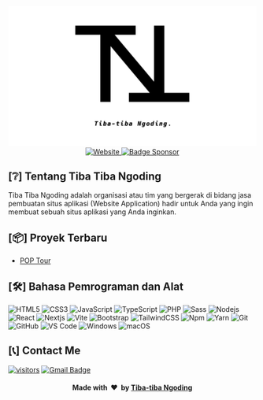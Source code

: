 <p align="center">
    <!-- badge koding assembly-->
    <img alt="Banner Koding" src="https://github.com/tibatibangoding/.github/blob/main/profile/src/TTN-cover.jpg?raw=true">
    <br />
    <!-- badge website -->
    <a href="https://tibatibangoding.com">
      <img src="https://img.shields.io/badge/%F0%9F%8C%90-tibatibangoding.com-blue?style=for-the-badge" alt="Website" />
    </a>
    <!-- baddge sponsor-->
    <a href="https://saweria.co/NOPALLLL">
      <img alt="Badge Sponsor" src="https://img.shields.io/badge/sponsor-30363D?style=for-the-badge&logo=GitHub-Sponsors&logoColor=#white" />
    </a>
</p>

## [❔] Tentang Tiba Tiba Ngoding

Tiba Tiba Ngoding adalah organisasi atau tim yang bergerak di bidang jasa pembuatan situs aplikasi (Website Application) hadir untuk Anda yang ingin membuat sebuah situs aplikasi yang Anda inginkan.

<!-- Nama Bellshade sendiri diambil dari bahasa Inggris yang berarti "_penutup lampu belajar_", yang mengarahkan cahaya dari lampu agar fokus pada tujuan dan tepat sasaran. Dengan nama ini, Bellshade diharapkan dapat menjadi wadah untuk menerangi dan mengarahkan serta memberikan ilmu kepada orang yang membutuhkan, terutama di bidang teknologi. -->

## [📦] Proyek Terbaru

- <a href="https://github.com/nuflakbrr/poptour">POP Tour</a>

## [🛠] Bahasa Pemrograman dan Alat

![HTML5](https://img.shields.io/badge/-HTML5-%23E44D27?style=flat-square&logo=html5&logoColor=ffffff)
![CSS3](https://img.shields.io/badge/-CSS3-%231572B6?style=flat-square&logo=css3)
![JavaScript](https://img.shields.io/badge/-JavaScript-%23F7DF1C?style=flat-square&logo=javascript&logoColor=000000&labelColor=%23F7DF1C&color=%23FFCE5A)
![TypeScript](https://img.shields.io/badge/-TypeScript-%23007ACC.svg?style=flat-square&logo=typescript&logoColor=white)
![PHP](https://img.shields.io/badge/-php-%23777BB4.svg?style=flat-square&logo=php&logoColor=white)
![Sass](https://img.shields.io/badge/-Sass-%23CC6699?style=flat-square&logo=sass&logoColor=ffffff)
![Nodejs](https://img.shields.io/badge/-Node-339933?style=flat-square&logo=Node.js&logoColor=ffffff)
![React](https://img.shields.io/badge/-React-61DAFB?style=flat-square&logo=react&logoColor=ffffff)
![Nextjs](https://img.shields.io/badge/-Next-black?style=flat-square&logo=next.js&logoColor=white)
![Vite](https://img.shields.io/badge/-Vite-B73BFE?style=flat-square&logo=vite&logoColor=FFD62E)
![Bootstrap](https://img.shields.io/badge/-Bootstrap-563D7C?style=flat-square&logo=Bootstrap)
![TailwindCSS](https://img.shields.io/badge/-TailwindCSS-%2338B2AC.svg?style=flat-square&logo=tailwind-css&logoColor=white)
![Npm](https://img.shields.io/badge/-npm-CB3837?style=flat-square&logo=npm)
![Yarn](https://img.shields.io/badge/-yarn-%232C8EBB.svg?style=flat-square&logo=yarn&logoColor=white)
![Git](https://img.shields.io/badge/-Git-%23F05032?style=flat-square&logo=git&logoColor=%23ffffff)
![GitHub](https://img.shields.io/badge/-GitHub-181717?style=flat-square&logo=github)
![VS Code](http://img.shields.io/badge/-VS%20Code-007ACC?style=flat-square&logo=visual-studio-code&logoColor=ffffff)
![Windows](http://img.shields.io/badge/-Windows-0078D6?style=flat-square&logo=windows&logoColor=ffffff)
![macOS](https://img.shields.io/badge/-Mac%20OS-000000?style=flat-square&logo=macos&logoColor=ffffff)

## [📞] Contact Me

[![visitors](https://komarev.com/ghpvc/?username=tibatibangoding&style=flat-square&color=6082B0)](https://www.github.com/tibatibangoding)
[![Gmail Badge](https://img.shields.io/badge/-naufalakbar378@gmail.com-c14438?style=flat-square&logo=Gmail&logoColor=white&link=mailto:naufalakbar378@gmail.com)](mailto:naufalakbar378@gmail.com)

<div align="center">
    <h4 align="center">Made with &nbsp;❤️&nbsp; by <a href="https://github.com/tibatibangoding">Tiba-tiba Ngoding</a></h4>
</div>
